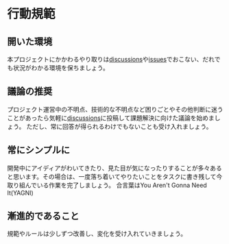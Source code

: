 # 行動規範
## 開いた環境
本プロジェクトにかかわるやり取りは[discussions](https://github.com/msntts/PatternLanguageEditor/discussions)や[issues](https://github.com/msntts/PatternLanguageEditor/issues)でおこない、だれでも状況がわかる環境を保ちましょう。  

## 議論の推奨
プロジェクト運営中の不明点、技術的な不明点など困りごとやその他判断に迷うことがあったら気軽に[discussions](https://github.com/msntts/PatternLanguageEditor/discussions)に投稿して課題解決に向けた議論を始めましょう。
ただし、常に回答が得られるわけでもないことも受け入れましょう。  

## 常にシンプルに
開発中にアイディアがわいてきたり、見た目が気になったりすることが多々あると思います。その場合は、一度落ち着いてやりたいことをタスクに書き残して今取り組んでいる作業を完了しましょう。 
合言葉はYou Aren't Gonna Need It(YAGNI)

## 漸進的であること
規範やルールは少しずつ改善し、変化を受け入れていきましょう。